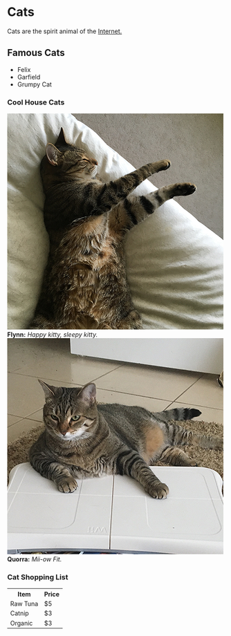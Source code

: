<!--<!DOCTYPE html>
<html>
  <head>
    <meta charset="utf-8">
    <title>Cats!</title>
<style>
    td,th { border: 1px solid #ccc; }
    table { border: 1px solid black; }
</style>
  </head>-->

<body>
  <h1>Cats</h1>
    <p>Cats are the spirit animal of the <a href="https://www.w3.org">Internet.</a></P>

  <h2>Famous Cats</h2>

  <ul>
    <li>Felix</li>
    <li>Garfield</li>
    <li>Grumpy Cat</li>
  </ul>

  <h3>Cool House Cats</h3>

   <img src="flynn.jpg" alt="flynn">
    <strong>Flynn:</strong><em> Happy kitty, sleepy kitty.</em>
    

   <img src="quorra.jpg" alt="Quorra">
    <strong>Quorra:</strong><em> Mii-ow Fit.</em>

  <h3>Cat Shopping List</h3>

<table>
  <tr>
      <th>Item</th>
      <th>Price</th>
  </tr>
  <tr>
      <td>Raw Tuna</td>
      <td>$5</td>
  </tr>
  <tr>
      <td>Catnip</td>
      <td>$3</td>
  </tr>
  <tr>
      <td>Organic</td>
      <td>$3</td>
  </tr>
</table>


</body>
</html>

